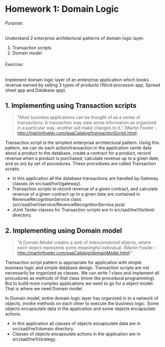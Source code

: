 # Homework 1: Domain Logic
###### Purpose:
Understand 2 enterprise architectural patterns of domain logic layer.

1. Transaction scripts
2. Domain model

###### Exercise:
Implement domain logic layer of an enterprise application which books revenue earned by selling 3 types of products 
(Word processor app, Spread sheet app and Database app).

## 1. Implementing using Transaction scripts
> "Most business applications can be thought of as a series of transactions. 
A transaction may view some information as organized in a particular way, another will make changes to it."
(Martin Fowler - http://martinfowler.com/eaaCatalog/transactionScript.html)

Transaction script is the simplest enterprise architectural pattern. Using this pattern, we can do each
action/transaction in the application (write data about a product to the database, create a contract for a product, 
record revenue when a product is purchased, calculate revenue up to a given date, and so on) by set of procedures.
These procedures are called Transaction scripts.

* In this application all the database transactions are handled by Gateway classes (in src/sad/hw1/gateway).
* Transaction scripts to record revenue of a given contract, and calculate revenue of a given contract up to a 
given date are contained in RevenueRecognitionService class (src/sad/hw1/service/RevenueRecognitionService.java)
* JUnit Tester classes for Transaction scripts are in src/sad/hw1/ts/test/ directory.

## 2. Implementing using Domain model
> "A Domain Model creates a web of interconnected objects, where each object represents some meaningful individual.
(Martin Fowler - http://martinfowler.com/eaaCatalog/domainModel.html)"

Transaction script pattern is appropriate for application with simple business logic and simple database design.
Transaction scripts are not necessarily be organized as classes. We can write 1 class and implement all procudures 
as methods of that class (more like procedural programming). But to build more complex applications we need to go for a 
object model. That is where we need Domain model.

In Domain model, entire domain logic layer has organized in to a network of objects, invoke methods on each other 
to execute the business logic. Some objects encapsulate data in the application and some objects encapsulate actions.

* In this application all classes of objects encapsulate data are in src/sad/hw1/domain directory.
* Classes of objects encapsulate actions in the application are in src/sad/hw1/strategy.
